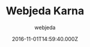 ---
title: Webjeda Karna
github: https://github.com/sharu725/karna
demo: https://webjeda.com/karna
author: webjeda
ssg:
  - Jekyll
cms:
  - No Cms
date: 2016-11-01T14:59:40.000Z
description: Karna is a responsive jekyll theme which includes pinterest like pins
stale: false
---